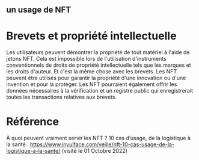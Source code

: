 ## un usage de NFT

# Brevets et propriété intellectuelle
Les utilisateurs peuvent démontrer la propriété de tout matériel à l'aide de jetons NFT.
Cela est impossible lors de l'utilisation d'instruments conventionnels de droits de propriété intellectuelle tels que les marques et les droits d'auteur. Et c'est la même chose avec les brevets.
Les NFT peuvent être utilisés pour garantir la propriété d'une innovation ou d'une invention et pour la protéger. Les NFT pourraient également offrir les données nécessaires à la vérification et un registre public qui enregistrerait toutes les transactions relatives aux brevets.

# Référence
À quoi peuvent vraiment servir les NFT ? 10 cas d’usage, de la logistique à la santé : https://www.inyulface.com/veille/nft-10-cas-usage-de-la-logistique-a-la-sante/ (visité le 01 Octobre 2022)
